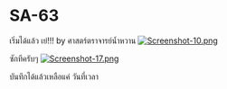 # SA-63
เริ่มได้แล้ว เย่!!! by ศาสตร์ตราจารย์น้ำหวาน
[![Screenshot-10.png](https://i.postimg.cc/xdLqSrn3/Screenshot-10.png)](https://postimg.cc/Lq6mzbqJ)

ซักทีครับๆ
[![Screenshot-17.png](https://i.postimg.cc/LstYTwJW/Screenshot-17.png)](https://postimg.cc/WD41p96m)

บันทึกได้แล้วเหลือแค่ วันที่เวลา
